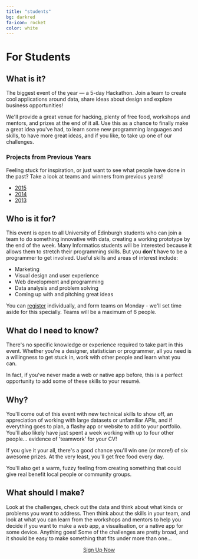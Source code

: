 ```yaml
---
title: "students"
bg: darkred
fa-icon: rocket  
color: white  
---
```


# For Students

<!-- <h3 style="display: inline"> Registrations are open!
<a href="/ilwhack/register" class="btn btn-primary">Register Now</a> </h3> -->

## What is it?

The biggest event of the year &mdash; a 5-day Hackathon. Join a team to create cool applications around data, share ideas about design and explore business opportunities!

We'll provide a great venue for hacking, plenty of free food, workshops and mentors, and prizes at the end of it all. Use this as a chance to finally make a great idea you've had, to learn some new programming languages and skills, to have more great ideas, and if you like, to take up one of our challenges.

### Projects from Previous Years

Feeling stuck for inspiration, or just want to see what people have done in the past? Take a look at teams and winners from previous years!

* [2015]({{site.url}}/2015)
* [2014](https://comp-soc.com/ilwhack/teams/)
* [2013](http://rhiaro.co.uk/ilwhack/finalprojects.php)  

<!-- [last year's pre-hack page](http://comp-soc.com/compsoc/page/prehack). -->

## Who is it for?

This event is open to all University of Edinburgh students who can join a team to do something innovative with data, creating a working prototype by the end of the week. Many Informatics students will be interested because it allows them to stretch their programming skills. But you **don't** have to be a programmer to get involved. Useful skills and areas of interest include:

* Marketing
* Visual design and user experience
* Web development and programming
* Data analysis and problem solving
* Coming up with and pitching great ideas

You can [register](http://www.ilwevents.ed.ac.uk/event-by-day/innovation-lab-smart-data-hack) individually, and form teams on Monday - we'll set time aside for this specially. Teams will be a maximum of 6 people.

## What do I need to know?

There's no specific knowledge or experience required to take part in this event. Whether you're a designer, statistician or programmer, all you need is a willingness to get stuck in, work with other people and learn what you can.

In fact, if you've never made a web or native app before, this is a perfect opportunity to add some of these skills to your resumé.

## Why?

You'll come out of this event with new technical skills to show off, an appreciation of working with large datasets or unfamiliar APIs, and if everything goes to plan, a flashy app or website to add to your portfolio. You'll also likely have just spent a week working with up to four other people... evidence of 'teamwork' for your CV!

If you give it your all, there's a good chance you'll win one (or more!) of six awesome prizes. At the very least, you'll get free food every day.

You'll also get a warm, fuzzy feeling from creating something that could give real benefit local people or community groups.

## What should I make?

Look at the challenges, check out the data and think about what kinds or problems you want to address. Then think about the skills in your team, and look at what you can learn from the workshops and mentors to help you decide if you want to make a web app, a visualisation, or a native app for some device. Anything goes! Some of the challenges are pretty broad, and it should be easy to make something that fits under more than one...



<div style="text-align: center">
<a href="https://www.events.ed.ac.uk/index.cfm?event=book&scheduleId=18656" class="btn btn-lg btn-primary">Sign Up Now</a>
</div>
